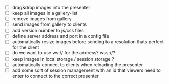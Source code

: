 
- [ ] drag&drop images into the presenter
- [ ] keep all images in a gallery-list
- [ ] remove images from gallery
- [ ] send images from gallery to clients
- [ ] add version number to js/css files
- [ ] define server address and port in a config file
- [ ] automatically resize images before sending to a resolution thats perfect for the client
- [ ] do we want to use ws:// for the address? wss://?
- [ ] keep images in local storage / session storage ?
- [ ] automatically connect to clients when reloading the presenter
- [ ] add some sort of session management with an id that viewers need to enter to connect to the correct presenter
